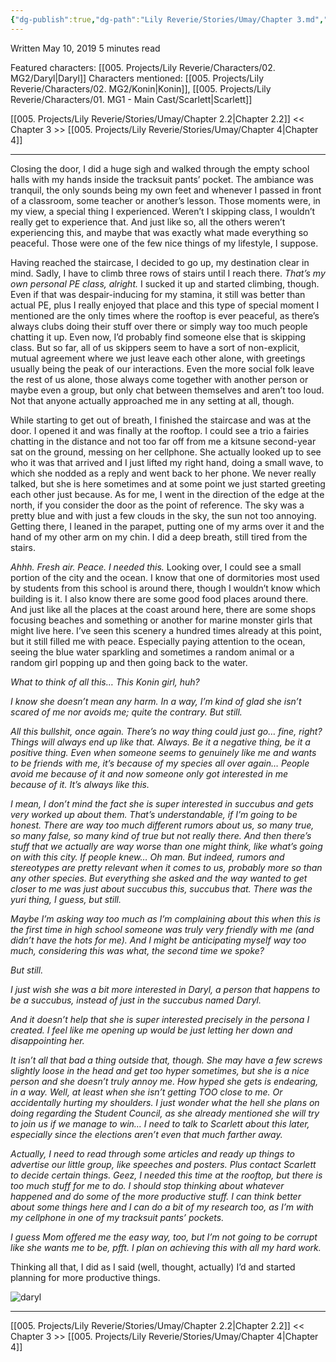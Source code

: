 ```yaml
---
{"dg-publish":true,"dg-path":"Lily Reverie/Stories/Umay/Chapter 3.md","permalink":"/lily-reverie/stories/umay/chapter-3/","created":"2024-01-20T04:24:31.069-03:00","updated":"2024-01-20T04:24:31.069-03:00"}
---
```


Written May 10, 2019
5 minutes read

Featured characters: [[005. Projects/Lily Reverie/Characters/02. MG2/Daryl\|Daryl]]
Characters mentioned: [[005. Projects/Lily Reverie/Characters/02. MG2/Konin\|Konin]], [[005. Projects/Lily Reverie/Characters/01. MG1 - Main Cast/Scarlett\|Scarlett]]

[[005. Projects/Lily Reverie/Stories/Umay/Chapter 2.2\|Chapter 2.2]] << Chapter 3 >> [[005. Projects/Lily Reverie/Stories/Umay/Chapter 4\|Chapter 4]]

---

Closing the door, I did a huge sigh and walked through the empty school halls with my hands inside the tracksuit pants’ pocket. The ambiance was tranquil, the only sounds being my own feet and whenever I passed in front of a classroom, some teacher or another’s lesson. Those moments were, in my view, a special thing I experienced. Weren’t I skipping class, I wouldn’t really get to experience that. And just like so, all the others weren’t experiencing this, and maybe that was exactly what made everything so peaceful. Those were one of the few nice things of my lifestyle, I suppose.

Having reached the staircase, I decided to go up, my destination clear in mind. Sadly, I have to climb three rows of stairs until I reach there. _That’s my own personal PE class, alright._ I sucked it up and started climbing, though. Even if that was despair-inducing for my stamina, it still was better than actual PE, plus I really enjoyed that place and this type of special moment I mentioned are the only times where the rooftop is ever peaceful, as there’s always clubs doing their stuff over there or simply way too much people chatting it up. Even now, I’d probably find someone else that is skipping class. But so far, all of us skippers seem to have a sort of non-explicit, mutual agreement where we just leave each other alone, with greetings usually being the peak of our interactions. Even the more social folk leave the rest of us alone, those always come together with another person or maybe even a group, but only chat between themselves and aren’t too loud. Not that anyone actually approached me in any setting at all, though.

While starting to get out of breath, I finished the staircase and was at the door. I opened it and was finally at the rooftop. I could see a trio a fairies chatting in the distance and not too far off from me a kitsune second-year sat on the ground, messing on her cellphone. She actually looked up to see who it was that arrived and I just lifted my right hand, doing a small wave, to which she nodded as a reply and went back to her phone. We never really talked, but she is here sometimes and at some point we just started greeting each other just because. As for me, I went in the direction of the edge at the north, if you consider the door as the point of reference. The sky was a pretty blue and with just a few clouds in the sky, the sun not too annoying. Getting there, I leaned in the parapet, putting one of my arms over it and the hand of my other arm on my chin. I did a deep breath, still tired from the stairs.

_Ahhh. Fresh air. Peace. I needed this._ Looking over, I could see a small portion of the city and the ocean. I know that one of dormitories most used by students from this school is around there, though I wouldn’t know which building is it. I also know there are some good food places around there. And just like all the places at the coast around here, there are some shops focusing beaches and something or another for marine monster girls that might live here. I’ve seen this scenery a hundred times already at this point, but it still filled me with peace. Especially paying attention to the ocean, seeing the blue water sparkling and sometimes a random animal or a random girl popping up and then going back to the water.

_What to think of all this… This Konin girl, huh?_

_I know she doesn’t mean any harm. In a way, I’m kind of glad she isn’t scared of me nor avoids me; quite the contrary. But still._

_All this bullshit, once again. There’s no way thing could just go… fine, right? Things will always end up like that. Always. Be it a negative thing, be it a positive thing. Even when someone seems to genuinely like me and wants to be friends with me, it’s because of my species all over again… People avoid me because of it and now someone only got interested in me because of it. It’s always like this._

_I mean, I don’t mind the fact she is super interested in succubus and gets very worked up about them. That’s understandable, if I’m going to be honest. There are way too much different rumors about us, so many true, so many false, so many kind of true but not really there. And then there’s stuff that we actually are way worse than one might think, like what’s going on with this city. If people knew… Oh man. But indeed, rumors and stereotypes are pretty relevant when it comes to us, probably more so than any other species. But everything she asked and the way wanted to get closer to me was just about succubus this, succubus that. There was the yuri thing, I guess, but still._

_Maybe I’m asking way too much as I’m complaining about this when this is the first time in high school someone was truly very friendly with me (and didn’t have the hots for me). And I might be anticipating myself way too much, considering this was what, the second time we spoke?_

_But still._

_I just wish she was a bit more interested in Daryl, a person that happens to be a succubus, instead of just in the succubus named Daryl._

_And it doesn’t help that she is super interested precisely in the persona I created. I feel like me opening up would be just letting her down and disappointing her._

_It isn’t all that bad a thing outside that, though. She may have a few screws slightly loose in the head and get too hyper sometimes, but she is a nice person and she doesn’t truly annoy me. How hyped she gets is endearing, in a way. Well, at least when she isn’t getting TOO close to me. Or accidentally hurting my shoulders. I just wonder what the hell she plans on doing regarding the Student Council, as she already mentioned she will try to join us if we manage to win… I need to talk to Scarlett about this later, especially since the elections aren’t even that much farther away._

_Actually, I need to read through some articles and ready up things to advertise our little group, like speeches and posters. Plus contact Scarlett to decide certain things. Geez, I needed this time at the rooftop, but there is too much stuff for me to do. I should stop thinking about whatever happened and do some of the more productive stuff. I can think better about some things here and I can do a bit of my research too, as I’m with my cellphone in one of my tracksuit pants’ pockets._

_I guess Mom offered me the easy way, too, but I’m not going to be corrupt like she wants me to be, pfft. I plan on achieving this with all my hard work._

Thinking all that, I did as I said (well, thought, actually) I’d and started planning for more productive things.

  

![daryl](https://lirestories.files.wordpress.com/2019/05/daryl.png?w=587&h=924)

  

---

[[005. Projects/Lily Reverie/Stories/Umay/Chapter 2.2\|Chapter 2.2]] << Chapter 3 >> [[005. Projects/Lily Reverie/Stories/Umay/Chapter 4\|Chapter 4]]